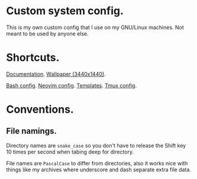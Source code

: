 # Custom system config.

This is my own custom config that I use on my GNU/Linux machines. Not meant to be used by anyone else.


# Shortcuts.

[Documentation](.doc).
[Wallpaper (3440x1440)](module/common/wallpaper/Forest.jpg).

[Bash config](module/common/bash/).
[Neovim config](module/common/nvim/).
[Templates](user/home/module/template/).
[Tmux config](module/common/tmux/).

# Conventions.

## File namings.

Directory names are `snake_case` so you don't have to release the Shift key 10 times per second when tabing deep for directory.

File names are `PascalCase` to differ from directories, also it works nice with things like my archives where underscore and dash separate extra file data.
